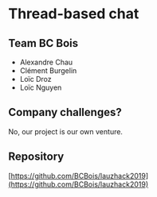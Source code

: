 # Thread-based chat

## Team BC Bois

- Alexandre Chau
- Clément Burgelin
- Loïc Droz
- Loïc Nguyen

## Company challenges?

No, our project is our own venture.

## Repository

[https://github.com/BCBois/lauzhack2019](https://github.com/BCBois/lauzhack2019)